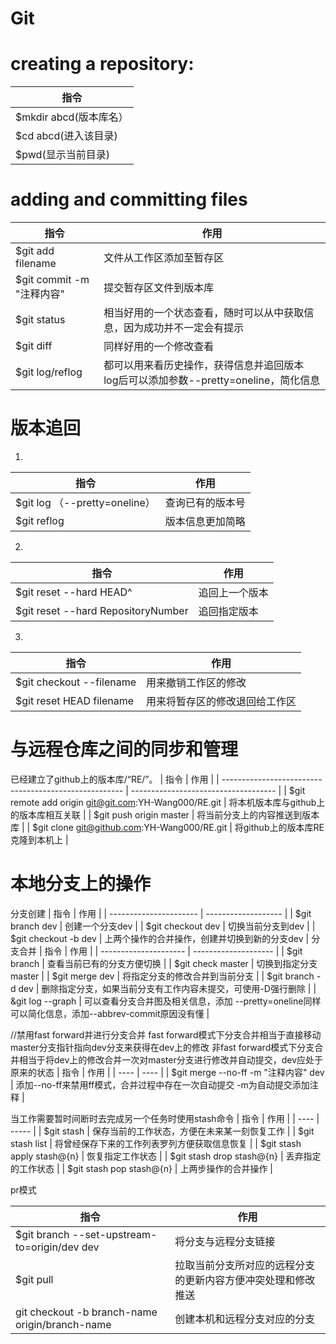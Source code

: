 Git 
======================

creating a repository:  
======================
|   指令                 |
| --------------------- |
| $mkdir abcd(版本库名） |
| $cd abcd(进入该目录)   |
| $pwd(显示当前目录)     |

adding and committing files  
======================
|   指令                 |            作用                                                            |
| ---------------------- | ------------------------------------------------------------------------- |
| $git add filename       |  文件从工作区添加至暂存区                                                   |
| $git commit -m "注释内容" |  提交暂存区文件到版本库                                                    |
| $git status             |  相当好用的一个状态查看，随时可以从中获取信息，因为成功并不一定会有提示         |
| $git diff               |  同样好用的一个修改查看                                                     |
| $git log/reflog         |  都可以用来看历史操作，获得信息并追回版本  log后可以添加参数--pretty=oneline，简化信息  |

版本追回  
======================
1.
  | 指令                               |         作用                   |
  | ---------------------------------- | ----------------------------- |
  | $git log （--pretty=oneline）       | 查询已有的版本号                |
  | $git reflog                         | 版本信息更加简略                |
2.
  |         指令                       |     作用                       |
  | ---------------------------------- | ------------------------------ |
  | $git reset --hard HEAD^             | 追回上一个版本                  |
  | $git reset --hard RepositoryNumber  | 追回指定版本                    |
3.
  | 指令                                |        作用                     |
  | ----------------------------------- | ------------------------------ |
  | $git checkout --filename            | 用来撤销工作区的修改             |
  | $git reset HEAD filename            | 用来将暂存区的修改退回给工作区    |

与远程仓库之间的同步和管理
========================
已经建立了github上的版本库/“RE/”。
| 指令                                                  |      作用                             |
| ----------------------------------------------------- | ------------------------------------ |
| $git remote add origin git@git.com:YH-Wang000/RE.git  |  将本机版本库与github上的版本库相互关联 |
| $git push origin master                               |   将当前分支上的内容推送到版本库        |
| $git clone git@github.com:YH-Wang000/RE.git           |   将github上的版本库RE克隆到本机上     |

本地分支上的操作
========================
分支创建
| 指令                   |        作用          |
| ---------------------- | ------------------- |
| $git branch dev        |  创建一个分支dev     |
| $git checkout dev      |    切换当前分支到dev |
| $git checkout -b dev   |  上两个操作的合并操作，创建并切换到新的分支dev |
分支合并
| 指令                   |  作用                |
| --------------------- | -------------------- |
| $git branch           | 查看当前已有的分支方便切换 |
| $git check master     | 切换到指定分支master      |
| $git merge dev        | 将指定分支的修改合并到当前分支 |
| $git branch -d dev    | 删除指定分支，如果当前分支有工作内容未提交，可使用-D强行删除 |
| &git log --graph      | 可以查看分支合并图及相关信息，添加 --pretty=oneline同样可以简化信息，添加--abbrev-commit原因没有懂 |

//禁用fast forward并进行分支合并
fast forward模式下分支合并相当于直接移动master分支指针指向dev分支来获得在dev上的修改
非fast forward模式下分支合并相当于将dev上的修改合并一次对master分支进行修改并自动提交，dev应处于原来的状态
| 指令 | 作用 |
| ---- | ---- |
| $git merge --no-ff -m "注释内容" dev | 添加--no-ff来禁用ff模式，合并过程中存在一次自动提交 -m为自动提交添加注释 |

当工作需要暂时间断时去完成另一个任务时使用stash命令
| 指令 |  作用 |
| ---- | ----- |
| $git stash | 保存当前的工作状态，方便在未来某一刻恢复工作 |
| $git stash list | 将曾经保存下来的工作列表罗列方便获取信息恢复 |
| $git stash apply stash@{n} | 恢复指定工作状态 |
| $git stash drop stash@{n} | 丢弃指定的工作状态 |
| $git stash pop stash@{n}  | 上两步操作的合并操作 |

pr模式

| 指令 | 作用 |
| ---- | ---- |
| $git branch --set-upstream-to=origin/dev dev | 将分支与远程分支链接 |
| $git pull | 拉取当前分支所对应的远程分支的更新内容方便冲突处理和修改推送 |
| git checkout -b branch-name origin/branch-name | 创建本机和远程分支对应的分支 |